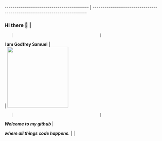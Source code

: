 

<!--
**GodfreySam/GodfreySam** is a ✨ _special_ ✨ repository because its `README.md` (this file) appears on your GitHub profile.

Here are some ideas to get you started:
-->

------------------------------------------- | ---------------------------------------------------------------------------
### Hi there 👋                             |
>                                           |
**I am Godfrey Samuel**                     |     
                                            | <img src="https://res.cloudinary.com/freyman/image/upload/v1651579270/techy_dpxxhw.jpg"  width="200" height="200" border-radius="50%" />
>                                           |
**_Welcome to my github_**                  |
>                        
**_where all things code happens._**        |                                                     |
